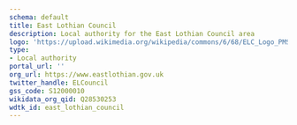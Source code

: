 ```yaml
---
schema: default
title: East Lothian Council
description: Local authority for the East Lothian Council area 
logo: 'https://upload.wikimedia.org/wikipedia/commons/6/68/ELC_Logo_PMS_301_rgb_copy.png'
type:
- Local authority
portal_url: ''
org_url: https://www.eastlothian.gov.uk
twitter_handle: ELCouncil
gss_code: S12000010
wikidata_org_qid: Q28530253
wdtk_id: east_lothian_council
---
```

